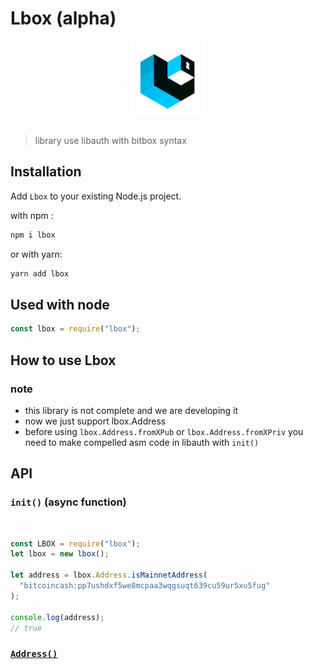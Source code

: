 # Lbox (alpha)

<div align="center">
  <img src="logo.svg" height="120" align="center" />
</div>

<br />

> library use libauth with bitbox syntax

## Installation

Add `Lbox` to your existing Node.js project.

with npm :

```bash
npm i lbox
```

or with yarn:

```bash
yarn add lbox
```

## Used with node

```js
const lbox = require("lbox");
```

## How to use Lbox

### note

- this library is not complete and we are developing it
- now we just support lbox.Address
- before using `lbox.Address.fromXPub` or `lbox.Address.fromXPriv` you need to make compelled asm code in libauth with `init()`

## API

### `init()` (async function)

<br>

```js
const LBOX = require("lbox");
let lbox = new lbox();

let address = lbox.Address.isMainnetAddress(
  "bitcoincash:pp7ushdxf5we8mcpaa3wqgsuqt639cu59ur5xu5fug"
);

console.log(address);
// true
```

### [`Address()`](docs/Address.md)
